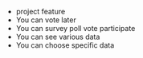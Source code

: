 * project feature
* You can vote later
* You can survey poll vote participate
* You can see various data
* You can choose specific data